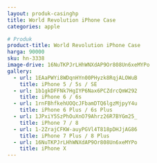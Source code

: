 ```yaml
---
layout: produk-casinghp
title: World Revolution iPhone Case
categories: apple

# Produk
product-title: World Revolution iPhone Case
harga: 90000
sku: hn-3338
image-drive: 16NuTKPJrLHhWNXdAP9Or808Un6xeMYPo
gallery:
  - url: 1EAaPWYi8WDqnHYn00PHyzk8RqjALOWuB
    title: iPhone 5 / 5s / SE
  - url: 1b1gkDFFNk7HgIYP6Nax6PCZdrcQmW292
    title: iPhone 6 / 6s
  - url: 1rnFBhfkehUOQcJFbamDTQ6lgzMjpyY4u
    title: iPhone 6 Plus / 6s Plus
  - url: 1JPxiY5SzPhOuXnO79Ahrz26R7BYGm25_
    title: iPhone 7 / 8
  - url: 1-2ZrajCFKW-auyPGVl4T818pDHJjAG86
    title: iPhone 7 Plus / 8 Plus
  - url: 16NuTKPJrLHhWNXdAP9Or808Un6xeMYPo
    title: iPhone X
---
```

